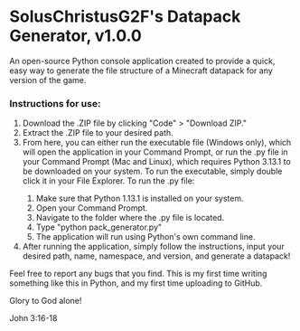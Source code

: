 <h1>SolusChristusG2F's Datapack Generator, v1.0.0</h1>
<p>An open-source Python console application created to provide a quick, easy way to generate the file structure of a Minecraft datapack for any version of the game.<p>
<h3>Instructions for use:</h3>
<ol>
  <li>Download the .ZIP file by clicking "Code" > "Download ZIP."</li>
  <li>Extract the .ZIP file to your desired path.</li>
  <li>From here, you can either run the executable file (Windows only), which will open the application in your Command Prompt, or run the .py file in your Command Prompt (Mac and Linux), which requires Python 3.13.1 to be downloaded on your system. To run the executable, simply double click it in your File Explorer. To run the .py file:</li>
  <ol>
    <li>Make sure that Python 1.13.1 is installed on your system.</li>
    <li>Open your Command Prompt.</li>
    <li>Navigate to the folder where the .py file is located.</li>
    <li>Type "python pack_generator.py"</li>
    <li>The application will run using Python's own command line.</li>
  </ol>
  <li>After running the application, simply follow the instructions, input your desired path, name, namespace, and version, and generate a datapack!</li>
</ol>
<p>Feel free to report any bugs that you find. This is my first time writing something like this in Python, and my first time uploading to GitHub.</p>
<p bold=true>Glory to God alone!</p>
<p>John 3:16-18</p>
